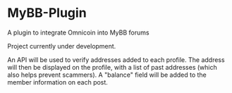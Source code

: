 MyBB-Plugin
===========

A plugin to integrate Omnicoin into MyBB forums

Project currently under development.

An API will be used to verify addresses added to each profile. The address will then be displayed on the profile, with a list of past addresses (which also helps prevent scammers). A "balance" field will be added to the member information on each post.
